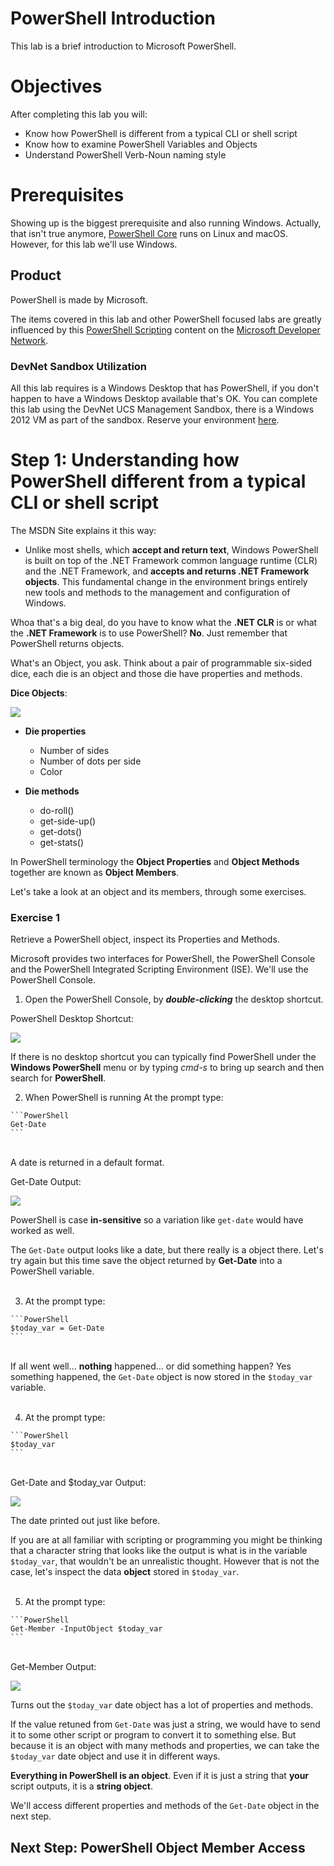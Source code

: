 # PowerShell Introduction

This lab is a brief introduction to Microsoft PowerShell.

# Objectives

After completing this lab you will:

  - Know how PowerShell is different from a typical CLI or shell script
  - Know how to examine PowerShell Variables and Objects
  - Understand PowerShell Verb-Noun naming style

# Prerequisites

Showing up is the biggest prerequisite and also running Windows. Actually, that isn't true anymore, [PowerShell Core](https://github.com/powershell/powershell) runs on Linux and macOS. However, for this lab we'll use Windows.

## Product

PowerShell is made by Microsoft.

The items covered in this lab and other PowerShell focused labs are greatly influenced by this [PowerShell Scripting](https://msdn.microsoft.com/en-us/powershell/scripting/powershell-scripting) content on the [Microsoft Developer Network](https://msdn.microsoft.com/en-us/default.aspx).

### DevNet Sandbox Utilization

All this lab requires is a Windows Desktop that has PowerShell, if you don't happen to have a Windows Desktop available that's OK. You can complete this lab using the DevNet UCS Management Sandbox, there is a Windows 2012 VM as part of the sandbox. Reserve your environment [here](https://devnetsandbox.cisco.com/RM/Diagram/Index/3323b7b0-b70b-4b1e-a929-6bdbff3aac8a?diagramType=Topology).

# Step 1: Understanding how PowerShell different from a typical CLI or shell script

The MSDN Site explains it this way:

  - Unlike most shells, which **accept and return text**, Windows PowerShell is built on top of the .NET Framework common language runtime (CLR) and the .NET Framework, and **accepts and returns .NET Framework objects**. This fundamental change in the environment brings entirely new tools and methods to the management and configuration of Windows.

Whoa that's a big deal, do you have to know what the **.NET CLR** is or what the **.NET Framework** is to use PowerShell? **No**. Just remember that PowerShell returns objects.

What's an Object, you ask. Think about a pair of programmable six-sided dice, each die is an object and those die have properties and methods.

**Dice Objects**:

![](/assets/images/image-01.jpg)

- **Die properties**
  - Number of sides
  - Number of dots per side
  - Color

- **Die methods**
  - do-roll()
  - get-side-up()
  - get-dots()
  - get-stats()

In PowerShell terminology the **Object Properties** and **Object Methods** together are known as **Object Members**.

Let's take a look at an object and its members, through some exercises.

### Exercise 1

Retrieve a PowerShell object, inspect its Properties and Methods.

Microsoft provides two interfaces for PowerShell, the PowerShell Console and the PowerShell Integrated Scripting Environment (ISE). We'll use the PowerShell Console.

  1. Open the PowerShell Console, by ***double-clicking*** the desktop shortcut.

  PowerShell Desktop Shortcut:

  ![](/assets/images/image-02.jpg)

  If there is no desktop shortcut you can typically find PowerShell under the **Windows PowerShell** menu or by typing *cmd-s* to bring up search and then search for **PowerShell**.  

  2. When PowerShell is running At the prompt type:

    ```PowerShell
    Get-Date
    ```

  </br>A date is returned in a default format.

  Get-Date Output:

  ![](/assets/images/image-03.jpg)

  PowerShell is case **in-sensitive** so a variation like `get-date` would have worked as well.

  The `Get-Date` output looks like a date, but there really is a object there. Let's try again but this time save the object returned by **Get-Date** into a PowerShell variable.<br/><br/>

  3. At the prompt type:

    ```PowerShell
    $today_var = Get-Date
    ```

  </br>If all went well... **nothing** happened... or did something happen? Yes something happened, the `Get-Date` object is now stored in the `$today_var` variable.<br/><br/>

  4. At the prompt type:

    ```PowerShell
    $today_var
    ```

  <br>Get-Date and $today_var Output:

  ![](/assets/images/image-04.jpg)

  The date printed out just like before.

  If you are at all familiar with scripting or programming you might be thinking that a character string that looks like the output is what is in the variable `$today_var`, that wouldn't be an unrealistic thought. However that is not the case, let's inspect the data **object** stored in `$today_var`.<br/><br/>

  5. At the prompt type:

    ```PowerShell
    Get-Member -InputObject $today_var
    ```

  </br>Get-Member Output:

  ![](/assets/images/image-05.jpg)

  Turns out the `$today_var` date object has a lot of properties and methods.

  If the value retuned from `Get-Date` was just a string, we would have to send it to some other script or program to convert it to something else. But because it is an object with many methods and properties, we can take the `$today_var` date object and use it in different ways.

  **Everything in PowerShell is an object**. Even if it is just a string that **your** script outputs, it is a **string object**.

  We'll access different properties and methods of the `Get-Date` object in the next step.

## Next Step: PowerShell Object Member Access
